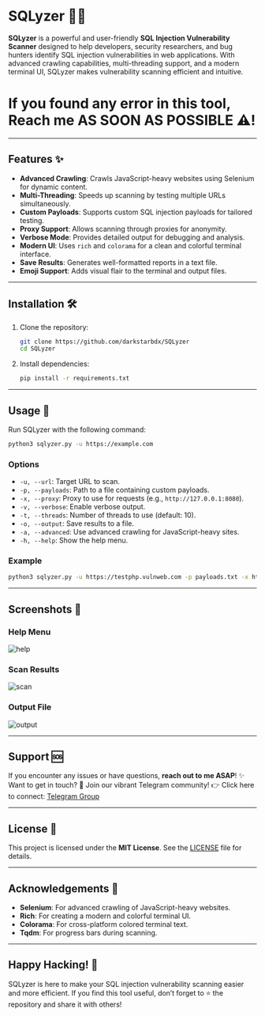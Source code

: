 # **SQLyzer 🕵️‍♂️**

**SQLyzer** is a powerful and user-friendly **SQL Injection Vulnerability Scanner** designed to help developers, security researchers, and bug hunters identify SQL injection vulnerabilities in web applications. With advanced crawling capabilities, multi-threading support, and a modern terminal UI, SQLyzer makes vulnerability scanning efficient and intuitive.

# **If you found any error in this tool, Reach me AS SOON AS POSSIBLE ⚠!**

---

## **Features ✨**

- **Advanced Crawling**: Crawls JavaScript-heavy websites using Selenium for dynamic content.
- **Multi-Threading**: Speeds up scanning by testing multiple URLs simultaneously.
- **Custom Payloads**: Supports custom SQL injection payloads for tailored testing.
- **Proxy Support**: Allows scanning through proxies for anonymity.
- **Verbose Mode**: Provides detailed output for debugging and analysis.
- **Modern UI**: Uses `rich` and `colorama` for a clean and colorful terminal interface.
- **Save Results**: Generates well-formatted reports in a text file.
- **Emoji Support**: Adds visual flair to the terminal and output files.

---

## **Installation 🛠️**

1. Clone the repository:
   ```bash
   git clone https://github.com/darkstarbdx/SQLyzer
   cd SQLyzer
   ```

2. Install dependencies:
   ```bash
   pip install -r requirements.txt
   ```

---

## **Usage 🚀**

Run SQLyzer with the following command:
```bash
python3 sqlyzer.py -u https://example.com
```

### **Options**
- `-u, --url`: Target URL to scan.
- `-p, --payloads`: Path to a file containing custom payloads.
- `-x, --proxy`: Proxy to use for requests (e.g., `http://127.0.0.1:8080`).
- `-v, --verbose`: Enable verbose output.
- `-t, --threads`: Number of threads to use (default: 10).
- `-o, --output`: Save results to a file.
- `-a, --advanced`: Use advanced crawling for JavaScript-heavy sites.
- `-h, --help`: Show the help menu.

### **Example**
```bash
python3 sqlyzer.py -u https://testphp.vulnweb.com -p payloads.txt -x http://127.0.0.1:8080 -v -t 20 -o results.txt -a
```

---

## **Screenshots 📸**

### **Help Menu**
![help](https://github.com/user-attachments/assets/85c819ac-d077-4490-9f29-531c009ee9b7)


### **Scan Results**
![scan](https://github.com/user-attachments/assets/26bde2e2-11e6-4613-992b-65ba985da7ac)


### **Output File**
![output](https://github.com/user-attachments/assets/158735bb-7c55-4053-8512-bb58df7b4db2)

---

## **Support 🆘**

If you encounter any issues or have questions, **reach out to me ASAP**!
✨ Want to get in touch?
🌟 Join our vibrant Telegram community!
👉 Click here to connect: [Telegram Group](https://t.me/+mzZ9IrWgXe9jNWNl)

---

## **License 📜**

This project is licensed under the **MIT License**. See the [LICENSE](LICENSE) file for details.

---

## **Acknowledgements 🙏**

- **Selenium**: For advanced crawling of JavaScript-heavy websites.
- **Rich**: For creating a modern and colorful terminal UI.
- **Colorama**: For cross-platform colored terminal text.
- **Tqdm**: For progress bars during scanning.

---

## **Happy Hacking! 🚀**

SQLyzer is here to make your SQL injection vulnerability scanning easier and more efficient. If you find this tool useful, don’t forget to ⭐ the repository and share it with others!
